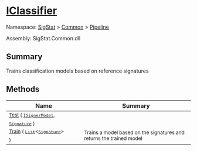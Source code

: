 # [IClassifier](./IClassifier.md)

Namespace: [SigStat]() > [Common](./../README.md) > [Pipeline](./README.md)

Assembly: SigStat.Common.dll

## Summary
Trains classification models based on reference signatures

## Methods

| Name | Summary | 
| --- | --- | 
| <sub>[Test](./Methods/IClassifier-100663479.md) ( [`ISignerModel`](./ISignerModel.md), [`Signature`](./../Signature.md) )</sub><em>&nbsp;&nbsp;&nbsp;&nbsp;&nbsp;&nbsp;&nbsp;&nbsp;&nbsp;&nbsp;&nbsp;&nbsp;</em>| <sub></sub>| <br>
| <sub>[Train](./Methods/IClassifier-100663478.md) ( [`List`](https://docs.microsoft.com/en-us/dotnet/api/System.Collections.Generic.List-1)\<[`Signature`](./../Signature.md)> )</sub><em>&nbsp;&nbsp;&nbsp;&nbsp;&nbsp;&nbsp;&nbsp;&nbsp;&nbsp;&nbsp;&nbsp;&nbsp;</em>| <sub>Trains a model based on the signatures and returns the trained model</sub>| <br>


